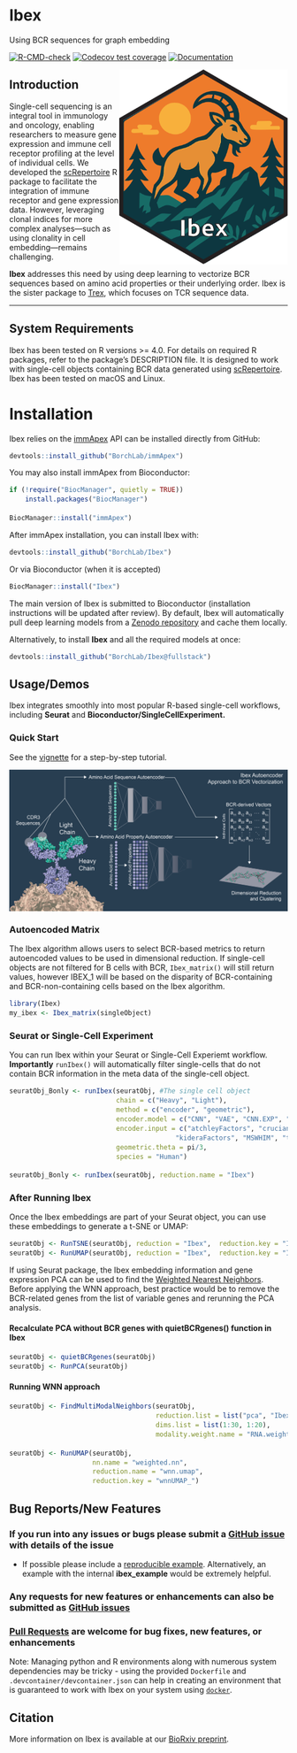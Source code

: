 # Ibex

Using BCR sequences for graph embedding

<!-- badges: start -->
[![R-CMD-check](https://github.com/BorchLab/Ibex/actions/workflows/R-CMD-check.yaml/badge.svg)](https://github.com/BorchLab/Ibex/actions/workflows/R-CMD-check.yaml)
[![Codecov test coverage](https://codecov.io/gh/BorchLab/Ibex/graph/badge.svg)](https://app.codecov.io/gh/BorchLab/Ibex?branch=master)
[![Documentation](https://img.shields.io/badge/docs-stable-blue.svg)](https://www.borch.dev/uploads/screpertoire/articles/ibex)
<!-- badges: end -->

<img align="right" src="https://github.com/BorchLab/Ibex/blob/main/www/ibex_hex.png" width="305" height="352">

## Introduction

Single-cell sequencing is an integral tool in immunology and oncology, enabling researchers to measure gene expression and immune cell receptor profiling at the level of individual cells. We developed the [scRepertoire](https://github.com/BorchLab/scRepertoire) R package to facilitate the integration of immune receptor and gene expression data. However, leveraging clonal indices for more complex analyses—such as using clonality in cell embedding—remains challenging.

**Ibex** addresses this need by using deep learning to vectorize BCR sequences based on amino acid properties or their underlying order. Ibex is the sister package to [Trex](https://github.com/BorchLab/Trex), which focuses on TCR sequence data.

---

## System Requirements

Ibex has been tested on R versions >= 4.0. For details on required R packages, refer to the package’s DESCRIPTION file. It is designed to work with single-cell objects containing BCR data generated using [scRepertoire](https://github.com/BorchLab/scRepertoire). Ibex has been tested on macOS and Linux.

# Installation

Ibex relies on the [immApex](https://github.com/BorchLab/immApex) API can be installed directly from GitHub:

```r
devtools::install_github("BorchLab/immApex")
```

You may also install immApex from Bioconductor:

```r
if (!require("BiocManager", quietly = TRUE))
    install.packages("BiocManager")

BiocManager::install("immApex")
```

After immApex installation, you can install Ibex with:

```r
devtools::install_github("BorchLab/Ibex")
```

Or via Bioconductor (when it is accepted)

```r
BiocManager::install("Ibex")
```

The main version of Ibex is submitted to Bioconductor (installation instructions will be updated after review). By default, Ibex will automatically pull deep learning models from a [Zenodo repository](https://zenodo.org/records/14919286) and cache them locally.

Alternatively, to install **Ibex** and all the required models at once:

```r
devtools::install_github("BorchLab/Ibex@fullstack")
```

## Usage/Demos

Ibex integrates smoothly into most popular R-based single-cell workflows, including **Seurat** and **Bioconductor/SingleCellExperiment.**

### Quick Start

See the [vignette](https://www.borch.dev/uploads/screpertoire/articles/ibex) for a step-by-step tutorial.

<img align="center" src="https://github.com/BorchLab/Ibex/blob/main/www/graphicalAbstract.png" alt="graphical abstract">

### Autoencoded Matrix

The Ibex algorithm allows users to select BCR-based metrics to return autoencoded values to be used in dimensional reduction. If single-cell objects are not filtered for B cells with BCR,  `Ibex_matrix()` will still return values, however IBEX_1 will be based on the disparity of BCR-containing and BCR-non-containing cells based on the Ibex algorithm. 

```r
library(Ibex)
my_ibex <- Ibex_matrix(singleObject)
```

### Seurat or Single-Cell Experiment

You can run Ibex within your Seurat or Single-Cell Experiemt workflow. **Importantly** `runIbex()` will automatically filter single-cells that do not contain BCR information in the meta data of the single-cell object.

```r
seuratObj_Bonly <- runIbex(seuratObj, #The single cell object
                           chain = c("Heavy", "Light"),                                       # "Heavy" or "Light"
                           method = c("encoder", "geometric"),                                # Use deep learning "encoder" or "geometric" transformation
                           encoder.model = c("CNN", "VAE", "CNN.EXP", "VAE.EXP"),             # Types of Deep Learning Models
                           encoder.input = c("atchleyFactors", "crucianiProperties", 
                                          "kideraFactors", "MSWHIM", "tScales", "OHE"),       # Method of Encoding
                           geometric.theta = pi/3,                                            # theta for Geometric Encoding
                           species = "Human")                                                 # "Mouse" or "Human"
                   
seuratObj_Bonly <- runIbex(seuratObj, reduction.name = "Ibex")
```

### After Running Ibex

Once the Ibex embeddings are part of your Seurat object, you can use these embeddings to generate a t-SNE or UMAP:

```r
seuratObj <- RunTSNE(seuratObj, reduction = "Ibex",  reduction.key = "Ibex_")
seuratObj <- RunUMAP(seuratObj, reduction = "Ibex",  reduction.key = "Ibex_")
```

If using Seurat package, the Ibex embedding information and gene expression PCA can be used to find the [Weighted Nearest Neighbors](https://pubmed.ncbi.nlm.nih.gov/34062119/). Before applying the WNN approach, best practice would be to remove the BCR-related genes from the list of variable genes and rerunning the PCA analysis.

#### Recalculate PCA without BCR genes with quietBCRgenes() function in Ibex

```r
seuratObj <- quietBCRgenes(seuratObj)
seuratObj <- RunPCA(seuratObj)
```

#### Running WNN approach

```r
seuratObj <- FindMultiModalNeighbors(seuratObj, 
                                     reduction.list = list("pca", "Ibex"), 
                                     dims.list = list(1:30, 1:20), 
                                     modality.weight.name = "RNA.weight")
                                     
seuratObj <- RunUMAP(seuratObj, 
                     nn.name = "weighted.nn", 
                     reduction.name = "wnn.umap", 
                     reduction.key = "wnnUMAP_")
```

## Bug Reports/New Features

### If you run into any issues or bugs please submit a [GitHub issue](https://github.com/BorchLab/Ibex/issues) with details of the issue

- If possible please include a [reproducible example](https://reprex.tidyverse.org/).
Alternatively, an example with the internal **ibex_example** would
be extremely helpful.

### Any requests for new features or enhancements can also be submitted as [GitHub issues](https://github.com/BorchLab/Ibex/issues)

### [Pull Requests](https://github.com/BorchLab/Ibex/pulls) are welcome for bug fixes, new features, or enhancements

Note: Managing python and R environments along with numerous system dependencies may be tricky - using the provided `Dockerfile` and `.devcontainer/devcontainer.json` can help in creating an environment that is guaranteed to work with Ibex on your system using [`docker`](https://www.docker.com/).

## Citation

More information on Ibex is available at our [BioRxiv preprint](https://www.biorxiv.org/content/10.1101/2022.11.09.515787v2).
